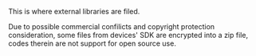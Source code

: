 This is where external libraries are filed.


Due to possible commercial confilicts and copyright protection consideration, some files from devices' SDK are encrypted into a zip file, codes therein are not support for open source use.
